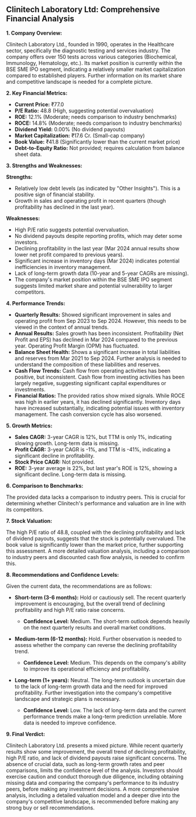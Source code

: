 ## Clinitech Laboratory Ltd: Comprehensive Financial Analysis

**1. Company Overview:**

Clinitech Laboratory Ltd., founded in 1990, operates in the Healthcare sector, specifically the diagnostic testing and services industry.  The company offers over 150 tests across various categories (Biochemical, Immunology, Hematology, etc.). Its market position is currently within the BSE SME IPO segment, indicating a relatively smaller market capitalization compared to established players.  Further information on its market share and competitive landscape is needed for a complete picture.

**2. Key Financial Metrics:**

* **Current Price:** ₹77.0
* **P/E Ratio:** 48.8 (High, suggesting potential overvaluation)
* **ROE:** 12.1% (Moderate; needs comparison to industry benchmarks)
* **ROCE:** 14.8% (Moderate; needs comparison to industry benchmarks)
* **Dividend Yield:** 0.00% (No dividend payouts)
* **Market Capitalization:** ₹17.6 Cr. (Small-cap company)
* **Book Value:** ₹41.8 (Significantly lower than the current market price)
* **Debt-to-Equity Ratio:**  Not provided; requires calculation from balance sheet data.


**3. Strengths and Weaknesses:**

**Strengths:**

* Relatively low debt levels (as indicated by "Other Insights").  This is a positive sign of financial stability.
* Growth in sales and operating profit in recent quarters (though profitability has declined in the last year).

**Weaknesses:**

* High P/E ratio suggests potential overvaluation.
* No dividend payouts despite reporting profits, which may deter some investors.
* Declining profitability in the last year (Mar 2024 annual results show lower net profit compared to previous years).
* Significant increase in inventory days (Mar 2024) indicates potential inefficiencies in inventory management.
* Lack of long-term growth data (10-year and 5-year CAGRs are missing).
* The company's market position within the BSE SME IPO segment suggests limited market share and potential vulnerability to larger competitors.


**4. Performance Trends:**

* **Quarterly Results:** Showed significant improvement in sales and operating profit from Sep 2023 to Sep 2024.  However, this needs to be viewed in the context of annual trends.
* **Annual Results:** Sales growth has been inconsistent. Profitability (Net Profit and EPS) has declined in Mar 2024 compared to the previous year. Operating Profit Margin (OPM) has fluctuated.
* **Balance Sheet Health:** Shows a significant increase in total liabilities and reserves from Mar 2021 to Sep 2024.  Further analysis is needed to understand the composition of these liabilities and reserves.
* **Cash Flow Trends:**  Cash flow from operating activities has been positive, but inconsistent.  Cash flow from investing activities has been largely negative, suggesting significant capital expenditures or investments.
* **Financial Ratios:**  The provided ratios show mixed signals.  While ROCE was high in earlier years, it has declined significantly.  Inventory days have increased substantially, indicating potential issues with inventory management.  The cash conversion cycle has also worsened.


**5. Growth Metrics:**

* **Sales CAGR:** 3-year CAGR is 12%, but TTM is only 1%, indicating slowing growth.  Long-term data is missing.
* **Profit CAGR:** 3-year CAGR is -1%, and TTM is -41%, indicating a significant decline in profitability.
* **Stock Price CAGR:**  Not provided.
* **ROE:** 3-year average is 22%, but last year's ROE is 12%, showing a significant decline.  Long-term data is missing.


**6. Comparison to Benchmarks:**

The provided data lacks a comparison to industry peers.  This is crucial for determining whether Clinitech's performance and valuation are in line with its competitors.


**7. Stock Valuation:**

The high P/E ratio of 48.8, coupled with the declining profitability and lack of dividend payouts, suggests that the stock is potentially overvalued.  The book value is significantly lower than the market price, further supporting this assessment.  A more detailed valuation analysis, including a comparison to industry peers and discounted cash flow analysis, is needed to confirm this.


**8. Recommendations and Confidence Levels:**

Given the current data, the recommendations are as follows:

* **Short-term (3-6 months):** Hold or cautiously sell.  The recent quarterly improvement is encouraging, but the overall trend of declining profitability and high P/E ratio raise concerns.
    * **Confidence Level:** Medium.  The short-term outlook depends heavily on the next quarterly results and overall market conditions.

* **Medium-term (6-12 months):** Hold.  Further observation is needed to assess whether the company can reverse the declining profitability trend.
    * **Confidence Level:** Medium.  This depends on the company's ability to improve its operational efficiency and profitability.

* **Long-term (1+ years):**  Neutral.  The long-term outlook is uncertain due to the lack of long-term growth data and the need for improved profitability.  Further investigation into the company's competitive landscape and strategic plans is necessary.
    * **Confidence Level:** Low.  The lack of long-term data and the current performance trends make a long-term prediction unreliable.  More data is needed to improve confidence.


**9. Final Verdict:**

Clinitech Laboratory Ltd. presents a mixed picture. While recent quarterly results show some improvement, the overall trend of declining profitability, high P/E ratio, and lack of dividend payouts raise significant concerns.  The absence of crucial data, such as long-term growth rates and peer comparisons, limits the confidence level of the analysis.  Investors should exercise caution and conduct thorough due diligence, including obtaining missing data and comparing the company's performance to its industry peers, before making any investment decisions.  A more comprehensive analysis, including a detailed valuation model and a deeper dive into the company's competitive landscape, is recommended before making any strong buy or sell recommendations.
